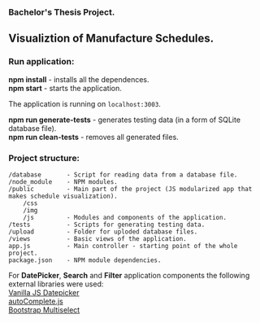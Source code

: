 ### Bachelor's Thesis Project.
## Visualiztion of Manufacture Schedules.

### Run application:
**npm install** - installs all the dependences.  
**npm start** - starts the application.

The application is running on ```localhost:3003```.

**npm run generate-tests** - generates testing data (in a form of SQLite database file).  
**npm run clean-tests** - removes all generated files.


### Project structure:
```
/database       - Script for reading data from a database file.
/node_module    - NPM modules.
/public         - Main part of the project (JS modularized app that makes schedule visualization).
    /css
    /img
    /js         - Modules and components of the application.
/tests          - Scripts for generating testing data.
/upload         - Folder for uploded database files.
/views          - Basic views of the application.
app.js          - Main controller - starting point of the whole project.
package.json    - NPM module dependencies.
```

For **DatePicker**, **Search** and **Filter** application components the following external libraries were used:  
[Vanilla JS Datepicker](https://www.npmjs.com/package/vanillajs-datepicker)  
[autoComplete.js](https://www.npmjs.com/package/@tarekraafat/autocomplete.js)  
[Bootstrap Multiselect](https://www.npmjs.com/package/bootstrap-multiselect)
